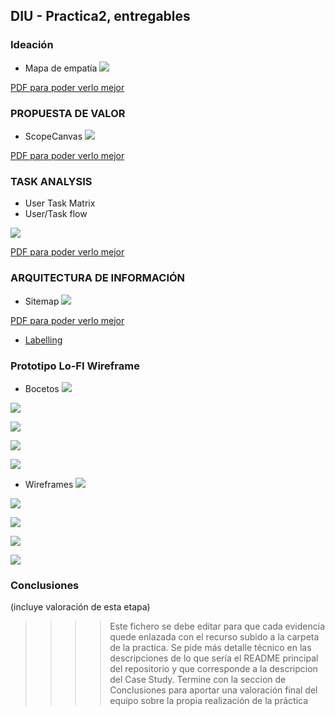 ## DIU - Practica2, entregables

### Ideación 

* Mapa de empatía
![](mapa_empatia.png)

[PDF para poder verlo mejor](Mapa%20de%20Empatía.pdf)


### PROPUESTA DE VALOR
* ScopeCanvas
![](scope_canvas.png)

[PDF para poder verlo mejor](Scope%20de%Canvas.pdf)


### TASK ANALYSIS

* User Task Matrix 
* User/Task flow

![](user_flow_map.png)

[PDF para poder verlo mejor](User%20Flow%20Map.pdf)


### ARQUITECTURA DE INFORMACIÓN

* Sitemap
![](SiteMap.png)

[PDF para poder verlo mejor](SiteMap.pdf)

* [Labelling](Labelling.pdf)


### Prototipo Lo-FI Wireframe 

* Bocetos
![](/Bocetos/Boceto1.jepg)

![](/Bocetos/Boceto2.jepg)

![](/Bocetos/Boceto3.jepg)

![](/Bocetos/Boceto4.jepg)

![](/Bocetos/Boceto5.jepg)







* Wireframes
![](wireframe/frame1.png)

![](wireframe/frame2.png)

![](wireframe/frame3.png)

![](wireframe/frame4.png)

![](wireframe/frame5.png)

### Conclusiones  
(incluye valoración de esta etapa)


>>>> Este fichero se debe editar para que cada evidencia quede enlazada con el recurso subido a la carpeta de la practica. Se pide más detalle técnico en las descripciones de lo que sería el README principal del repositorio y que corresponde a la descripcion del Case Study.
>>>> Termine con la seccion de Conclusiones para aportar una valoración final del equipo sobre la propia realización de la práctica
